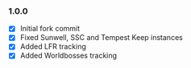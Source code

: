 ### 1.0.0
- [x] Initial fork commit
- [x] Fixed Sunwell, SSC and Tempest Keep instances
- [x] Added LFR tracking
- [x] Added Worldbosses tracking
